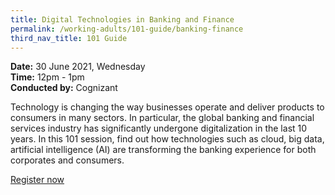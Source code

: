 ```yaml
---
title: Digital Technologies in Banking and Finance
permalink: /working-adults/101-guide/banking-finance
third_nav_title: 101 Guide
---
```


**Date:** 30 June 2021, Wednesday  
**Time:** 12pm - 1pm  
**Conducted by:** Cognizant  

Technology is changing the way businesses operate and deliver products to consumers in many sectors. In particular, the global banking and financial services industry has significantly undergone digitalization in the last 10 years. In this 101 session, find out how technologies such as cloud, big data, artificial intelligence (AI) are transforming the banking experience for both corporates and consumers.

[Register now](https://zoom.us/webinar/register/1316225933067/WN_P4qnQLbcTSe2zQSd0ecY5A)